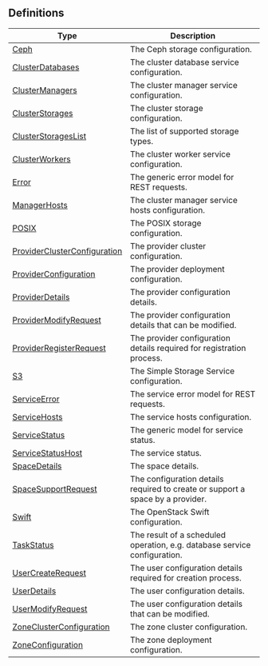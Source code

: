 
<a name="definitions"></a>
## Definitions

|Type|Description|
|---|---|
|[Ceph](definitions/Ceph.md)|The Ceph storage configuration.|
|[ClusterDatabases](definitions/ClusterDatabases.md)|The cluster database service configuration.|
|[ClusterManagers](definitions/ClusterManagers.md)|The cluster manager service configuration.|
|[ClusterStorages](definitions/ClusterStorages.md)|The cluster storage configuration.|
|[ClusterStoragesList](definitions/ClusterStoragesList.md)|The list of supported storage types.|
|[ClusterWorkers](definitions/ClusterWorkers.md)|The cluster worker service configuration.|
|[Error](definitions/Error.md)|The generic error model for REST requests.|
|[ManagerHosts](definitions/ManagerHosts.md)|The cluster manager service hosts configuration.|
|[POSIX](definitions/POSIX.md)|The POSIX storage configuration.|
|[ProviderClusterConfiguration](definitions/ProviderClusterConfiguration.md)|The provider cluster configuration.|
|[ProviderConfiguration](definitions/ProviderConfiguration.md)|The provider deployment configuration.|
|[ProviderDetails](definitions/ProviderDetails.md)|The provider configuration details.|
|[ProviderModifyRequest](definitions/ProviderModifyRequest.md)|The provider configuration details that can be modified.|
|[ProviderRegisterRequest](definitions/ProviderRegisterRequest.md)|The provider configuration details required for registration process.|
|[S3](definitions/S3.md)|The Simple Storage Service configuration.|
|[ServiceError](definitions/ServiceError.md)|The service error model for REST requests.|
|[ServiceHosts](definitions/ServiceHosts.md)|The service hosts configuration.|
|[ServiceStatus](definitions/ServiceStatus.md)|The generic model for service status.|
|[ServiceStatusHost](definitions/ServiceStatusHost.md)|The service status.|
|[SpaceDetails](definitions/SpaceDetails.md)|The space details.|
|[SpaceSupportRequest](definitions/SpaceSupportRequest.md)|The configuration details required to create or support a space by a provider.|
|[Swift](definitions/Swift.md)|The OpenStack Swift configuration.|
|[TaskStatus](definitions/TaskStatus.md)|The result of a scheduled operation, e.g. database service configuration.|
|[UserCreateRequest](definitions/UserCreateRequest.md)|The user configuration details required for creation process.|
|[UserDetails](definitions/UserDetails.md)|The user configuration details.|
|[UserModifyRequest](definitions/UserModifyRequest.md)|The user configuration details that can be modified.|
|[ZoneClusterConfiguration](definitions/ZoneClusterConfiguration.md)|The zone cluster configuration.|
|[ZoneConfiguration](definitions/ZoneConfiguration.md)|The zone deployment configuration.|



